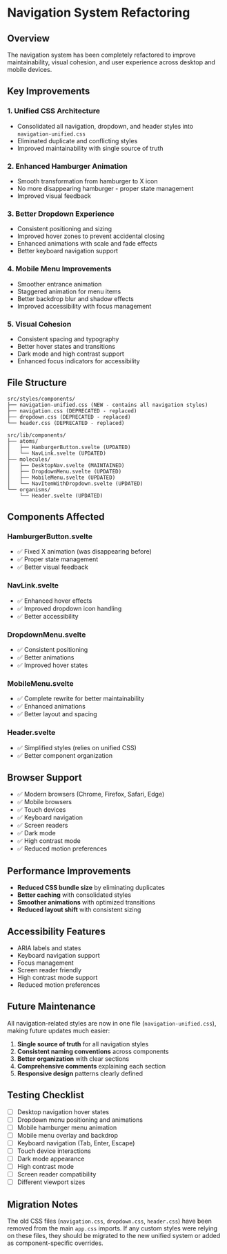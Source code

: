 # Navigation System Refactoring

## Overview

The navigation system has been completely refactored to improve maintainability, visual cohesion, and user experience across desktop and mobile devices.

## Key Improvements

### 1. **Unified CSS Architecture**
- Consolidated all navigation, dropdown, and header styles into `navigation-unified.css`
- Eliminated duplicate and conflicting styles
- Improved maintainability with single source of truth

### 2. **Enhanced Hamburger Animation**
- Smooth transformation from hamburger to X icon
- No more disappearing hamburger - proper state management
- Improved visual feedback

### 3. **Better Dropdown Experience**
- Consistent positioning and sizing
- Improved hover zones to prevent accidental closing
- Enhanced animations with scale and fade effects
- Better keyboard navigation support

### 4. **Mobile Menu Improvements**
- Smoother entrance animation
- Staggered animation for menu items
- Better backdrop blur and shadow effects
- Improved accessibility with focus management

### 5. **Visual Cohesion**
- Consistent spacing and typography
- Better hover states and transitions
- Dark mode and high contrast support
- Enhanced focus indicators for accessibility

## File Structure

```
src/styles/components/
├── navigation-unified.css (NEW - contains all navigation styles)
├── navigation.css (DEPRECATED - replaced)
├── dropdown.css (DEPRECATED - replaced)
└── header.css (DEPRECATED - replaced)

src/lib/components/
├── atoms/
│   ├── HamburgerButton.svelte (UPDATED)
│   └── NavLink.svelte (UPDATED)
├── molecules/
│   ├── DesktopNav.svelte (MAINTAINED)
│   ├── DropdownMenu.svelte (UPDATED)
│   ├── MobileMenu.svelte (UPDATED)
│   └── NavItemWithDropdown.svelte (UPDATED)
└── organisms/
    └── Header.svelte (UPDATED)
```

## Components Affected

### HamburgerButton.svelte
- ✅ Fixed X animation (was disappearing before)
- ✅ Proper state management
- ✅ Better visual feedback

### NavLink.svelte
- ✅ Enhanced hover effects
- ✅ Improved dropdown icon handling
- ✅ Better accessibility

### DropdownMenu.svelte
- ✅ Consistent positioning
- ✅ Better animations
- ✅ Improved hover states

### MobileMenu.svelte
- ✅ Complete rewrite for better maintainability
- ✅ Enhanced animations
- ✅ Better layout and spacing

### Header.svelte
- ✅ Simplified styles (relies on unified CSS)
- ✅ Better component organization

## Browser Support

- ✅ Modern browsers (Chrome, Firefox, Safari, Edge)
- ✅ Mobile browsers
- ✅ Touch devices
- ✅ Keyboard navigation
- ✅ Screen readers
- ✅ Dark mode
- ✅ High contrast mode
- ✅ Reduced motion preferences

## Performance Improvements

- **Reduced CSS bundle size** by eliminating duplicates
- **Better caching** with consolidated styles
- **Smoother animations** with optimized transitions
- **Reduced layout shift** with consistent sizing

## Accessibility Features

- ARIA labels and states
- Keyboard navigation support
- Focus management
- Screen reader friendly
- High contrast mode support
- Reduced motion preferences

## Future Maintenance

All navigation-related styles are now in one file (`navigation-unified.css`), making future updates much easier:

1. **Single source of truth** for all navigation styles
2. **Consistent naming conventions** across components
3. **Better organization** with clear sections
4. **Comprehensive comments** explaining each section
5. **Responsive design** patterns clearly defined

## Testing Checklist

- [ ] Desktop navigation hover states
- [ ] Dropdown menu positioning and animations
- [ ] Mobile hamburger menu animation
- [ ] Mobile menu overlay and backdrop
- [ ] Keyboard navigation (Tab, Enter, Escape)
- [ ] Touch device interactions
- [ ] Dark mode appearance
- [ ] High contrast mode
- [ ] Screen reader compatibility
- [ ] Different viewport sizes

## Migration Notes

The old CSS files (`navigation.css`, `dropdown.css`, `header.css`) have been removed from the main `app.css` imports. If any custom styles were relying on these files, they should be migrated to the new unified system or added as component-specific overrides.
